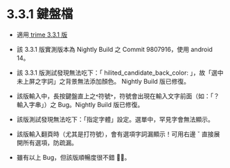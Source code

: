 # 3.3.1 鍵盤檔

- 適用[ trime 3.3.1 版](https://github.com/osfans/trime/releases/tag/v3.3.1)

- 該 3.3.1 版實測版本為 Nightly Build 之 Commit 9807916，使用 android 14。

- 該 3.3.1 版測試發現無法吃下：「 hilited_candidate_back_color: 」，故「選中未上屏之字詞」之背景無法添加顏色。 Nightly Build 版已修復。

- 該版輸入中，長按鍵盤直上之˂符號˃，符號會出現在輸入文字前面（如：「？輸入字串」）之 Bug。Nightly Build 版已修復。

- 該版測試發現無法吃下：「指定字體」設定。選單中，罕見字會無法顯示。

- 該版輸入翻頁時（尤其是打符號），會有選項字詞漏顯示！可用右邊 ˇ 直接展開所有選項，防疏漏。

- 雖有以上 Bug，但該版順暢度很不錯 👍🏻。
